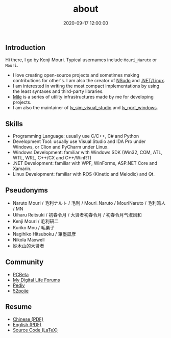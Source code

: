 ﻿---
title: about
date: 2020-09-17 12:00:00
layout: about
---

## Introduction

Hi there, I go by Kenji Mouri. Typical usernames include `Mouri_Naruto` or
`Mouri`.

+ I love creating open-source projects and sometimes making contributions for
  other's. I am also the creator of [NSudo] and [.NET/Linux].
+ I am interested in writing the most compact implementations by using the 
  least syntaxes and third-party libraries.
+ [Mile] is a series of utility infrastructures made by me for developing 
  projects.
+ I am also the maintainer of [lv_sim_visual_studio] and [lv_port_windows].

[NSudo]: https://m2team.github.io/NSudo
[.NET/Linux]: https://github.com/dotnet-linux
[Mile]: https://github.com/ProjectMile
[lv_sim_visual_studio]: https://github.com/lvgl/lv_sim_visual_studio
[lv_port_windows]: https://github.com/lvgl/lv_port_windows

## Skills

- Programming Language: usually use C/C++, C\# and Python
- Development Tool: usually use Visual Studio and IDA Pro under Windows, or 
  Clion and PyCharm under Linux.
- Windows Development: familiar with Windows SDK (Win32, COM, ATL, WTL, WRL, 
  C++/CX and C++/WinRT)
- .NET Development: familiar with WPF, WinForms, ASP.NET Core and Xamarin.
- Linux Development: familiar with ROS (Kinetic and Melodic) and Qt.

## Pseudonyms

- Naruto Mouri / 毛利ナルト / 毛利 / Mouri_Naruto / MouriNaruto / 毛利鸣人 / MN
- Uiharu Reitsuki / 初春令月 / 大贤者初春令月 / 初春令月气淑风和
- Kenji Mouri / 毛利研二
- Kuriko Mou / 毛栗子
- Nagihiko Hitsuboku / 筆墨凪彦
- Nikola Maxwell
- 妙木山的大贤者

## Community

- [PCBeta](http://i.pcbeta.com/space-uid-3887572.html)
- [My Digital Life Forums](https://forums.mydigitallife.net/members/442930)
- [Pediy](https://bbs.pediy.com/user-home-881623.htm)
- [52pojie](https://www.52pojie.cn/home.php?mod=space&uid=512260)

## Resume

- [Chinese (PDF)](/assets/resume/resume_chinese.pdf)
- [English (PDF)](/assets/resume/resume_english.pdf)
- [Source Code (LaTeX)](https://github.com/MouriNaruto/MouriNaruto/tree/master/formal-resume)

<!-- ## 注释

Naruto Mouri is a pseudonym for technical talking purpose, created at July 
12th, 2012. Kenji Mouri is a formal pseudonym created at October 13th, 2017. -->
